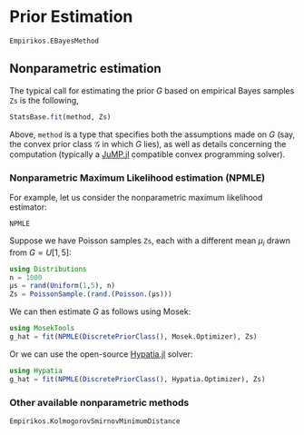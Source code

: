 # Prior Estimation

```@docs
Empirikos.EBayesMethod
```

## Nonparametric estimation

The typical call for estimating the prior $G$ based on empirical Bayes samples `Zs` is the following,

```julia
StatsBase.fit(method, Zs)
```
Above, `method` is a type that specifies both the assumptions made on $G$ (say, the convex prior class $\mathcal{G}$ in which $G$ lies), as well as details concerning the computation (typically a [JuMP.jl](https://jump.dev/JuMP.jl/v0.21.6/installation/#Supported-solvers) compatible convex programming solver). 

### Nonparametric Maximum Likelihood estimation (NPMLE)
For example, let us consider the nonparametric maximum likelihood estimator:

```@docs
NPMLE
```

Suppose we have Poisson samples `Zs`, each with a different mean $\mu_i$ drawn from $G=U[1,5]$:
```julia
using Distributions
n = 1000
μs = rand(Uniform(1,5), n)
Zs = PoissonSample.(rand.(Poisson.(μs)))
```
We can then estimate $G$ as follows using Mosek:
```julia
using MosekTools
g_hat = fit(NPMLE(DiscretePriorClass(), Mosek.Optimizer), Zs)
```
Or we can use the open-source [Hypatia.jl](https://github.com/chriscoey/Hypatia.jl) solver:
```julia
using Hypatia
g_hat = fit(NPMLE(DiscretePriorClass(), Hypatia.Optimizer), Zs)
```

### Other available nonparametric methods
```@docs
Empirikos.KolmogorovSmirnovMinimumDistance
```


